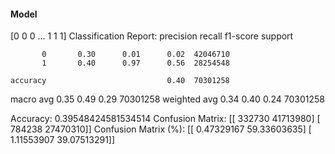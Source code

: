 #### Model
[0 0 0 ... 1 1 1]
Classification Report:
              precision    recall  f1-score   support

           0       0.30      0.01      0.02  42046710
           1       0.40      0.97      0.56  28254548

    accuracy                           0.40  70301258
   macro avg       0.35      0.49      0.29  70301258
weighted avg       0.34      0.40      0.24  70301258

Accuracy: 0.39548424581534514
Confusion Matrix:
[[  332730 41713980]
 [  784238 27470310]]
Confusion Matrix (%):
[[ 0.47329167 59.33603635]
 [ 1.11553907 39.07513291]]
